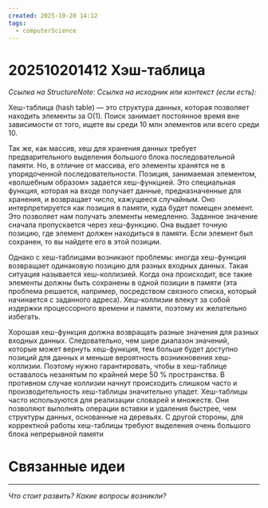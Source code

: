 ```yaml
---
created: 2025-10-20 14:12
tags:
  - computerScience
---
```

# 202510201412 Хэш-таблица

*Ссылка на StructureNote:*
*Ссылка на исходник или контекст (если есть):* 

Хеш-таблица (hash table) — это структура данных, которая позволяет находить элементы за O(1). Поиск занимает постоянное время вне зависимости от того, ищете вы среди 10 млн элементов или всего среди 10.

Так же, как массив, хеш для хранения данных требует предварительного выделения большого блока последовательной памяти. Но, в отличие от массива, его элементы хранятся не в упорядоченной последовательности. Позиция, занимаемая элементом, «волшебным образом» задается хеш-функцией. Это специальная функция, которая на входе получает данные, предназначенные для хранения, и возвращает число, кажущееся случайным. Оно интерпретируется как позиция в памяти, куда будет помещен элемент. Это позволяет нам получать элементы немедленно. Заданное значение сначала пропускается через хеш-функцию. Она выдает точную позицию, где элемент должен находиться в памяти. Если элемент был сохранен, то вы найдете его в этой позиции.

Однако с хеш-таблицами возникают проблемы: иногда хеш-функция возвращает одинаковую позицию для разных входных данных. Такая ситуация называется хеш-коллизией. Когда она происходит, все такие элементы должны быть сохранены в одной позиции в памяти (эта проблема решается, например, посредством связного списка, который начинается с заданного адреса). Хеш-коллизии влекут за собой издержки процессорного времени и памяти, поэтому их желательно избегать.

Хорошая хеш-функция должна возвращать разные значения для разных входных данных. Следовательно, чем шире диапазон значений, которые может вернуть хеш-функция, тем больше будет доступно позиций для данных и меньше вероятность возникновения хеш-коллизии. Поэтому нужно гарантировать, чтобы в хеш-таблице оставалось незанятым по крайней мере 50 % пространства. В противном случае коллизии начнут происходить слишком часто и производительность хеш-таблицы значительно упадет. Хеш-таблицы часто используются для реализации словарей и множеств. Они позволяют выполнять операции вставки и удаления быстрее, чем структуры данных, основанные на деревьях. С другой стороны, для корректной работы хеш-таблицы требуют выделения очень большого блока непрерывной памяти

# Связанные идеи

---

*Что стоит развить? Какие вопросы возникли?*
